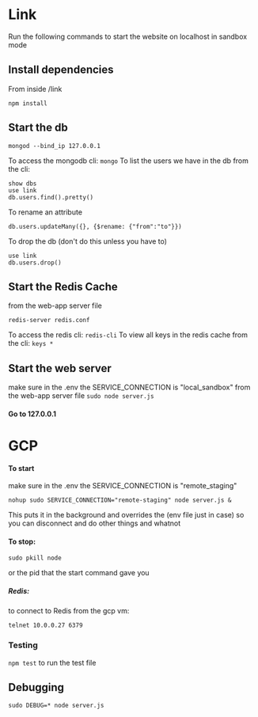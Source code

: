 # Link

Run the following commands to start the website on localhost in sandbox mode

## Install dependencies
From inside /link
```
npm install
```

## Start the db
```
mongod --bind_ip 127.0.0.1
```
To access the mongodb cli: ```mongo```
To list the users we have in the db from the cli:
```
show dbs
use link
db.users.find().pretty()
```

To rename an attribute
```
db.users.updateMany({}, {$rename: {"from":"to"}})
```

To drop the db (don't do this unless you have to)
```
use link
db.users.drop()
```

## Start the Redis Cache
from the web-app server file
```
redis-server redis.conf
```

To access the redis cli: ```redis-cli```
To view all keys in the redis cache from the cli: ```keys *```

## Start the web server
make sure in the .env the SERVICE_CONNECTION is "local_sandbox"
from the web-app server file ```sudo node server.js```

#### Go to 127.0.0.1

# GCP


#### To start
make sure in the .env the SERVICE_CONNECTION is "remote_staging"
```
nohup sudo SERVICE_CONNECTION="remote-staging" node server.js &
```
This puts it in the background and overrides the (env file just in case) so you can disconnect and do other things and whatnot

#### To stop:
```
sudo pkill node
```
or the pid that the start command gave you

##### Redis:
to connect to Redis from the gcp vm:
```
telnet 10.0.0.27 6379
```

### Testing
```npm test``` to run the test file

## Debugging
```sudo DEBUG=* node server.js```
